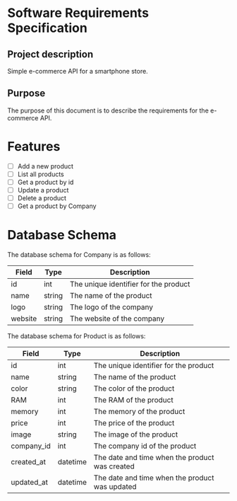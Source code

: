 # Software Requirements Specification

## Project description

Simple e-commerce API for a smartphone store.

## Purpose

The purpose of this document is to describe the requirements for the e-commerce API.

# Features

- [ ] Add a new product
- [ ] List all products
- [ ] Get a product by id
- [ ] Update a product
- [ ] Delete a product
- [ ] Get a product by Company

# Database Schema

The database schema for Company is as follows:

| Field | Type | Description |
| --- | --- | --- |
| id | int | The unique identifier for the product |
| name | string | The name of the product |
| logo | string | The logo of the company |
| website | string | The website of the company |

The database schema for Product is as follows:

| Field | Type | Description |
| --- | --- | --- |
| id | int | The unique identifier for the product |
| name | string | The name of the product |
| color | string | The color of the product |
| RAM | int | The RAM of the product |
| memory | int | The memory of the product |
| price | int | The price of the product |
| image | string | The image of the product |
| company_id | int | The company id of the product |
| created_at | datetime | The date and time when the product was created |
| updated_at | datetime | The date and time when the product was updated |
